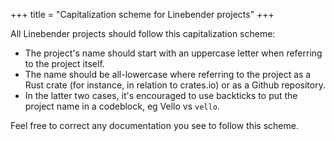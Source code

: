 +++
title = "Capitalization scheme for Linebender projects"
+++

All Linebender projects should follow this capitalization scheme:

- The project's name should start with an uppercase letter when referring to the project itself.
- The name should be all-lowercase where referring to the project as a Rust crate (for instance, in relation to crates.io) or as a Github repository.
- In the latter two cases, it's encouraged to use backticks to put the project name in a codeblock, eg Vello vs `vello`.

Feel free to correct any documentation you see to follow this scheme.
